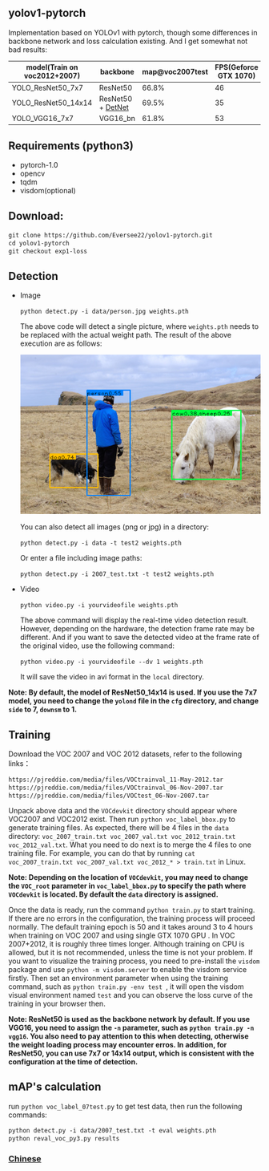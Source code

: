 ## yolov1-pytorch
Implementation based on YOLOv1 with pytorch, though some differences in backbone network and loss calculation existing. And I get somewhat not bad results:

| model(Train on voc2012+2007)|  backbone          | map@voc2007test | FPS(Geforce GTX 1070)  |
| --------------------        |  ------------      | ----------      | -------   |
| YOLO_ResNet50_7x7           |  ResNet50          | 66.8%           |  46   |
| YOLO_ResNet50_14x14         |  ResNet50 + [DetNet](https://arxiv.org/abs/1804.06215) | 69.5%           |  35   |
| YOLO_VGG16_7x7              |  VGG16_bn             | 61.8%           |  53   |

## Requirements (python3)
- pytorch-1.0
- opencv
- tqdm
- visdom(optional)

## Download:  
  ```
  git clone https://github.com/Eversee22/yolov1-pytorch.git  
  cd yolov1-pytorch  
  git checkout exp1-loss
  ```

## Detection  

  * Image

    `python detect.py -i data/person.jpg weights.pth`

    The above code will detect a single picture, where `weights.pth` needs to be replaced with the actual weight path. The result of the above execution are as follows:

    ![](det/bbox_person.png)

    You can also detect all images (png or jpg) in a directory:  

    `python detect.py -i data -t test2 weights.pth `

    Or enter a file including image paths:  

    `python detect.py -i 2007_test.txt -t test2 weights.pth`

  * Video

    `python video.py -i yourvideofile weights.pth`

    The above command will display the real-time video detection result. However, depending on the hardware, the detection frame rate may be different. And if you want to save the detected video at the frame rate of the original video, use the following command:  

    `python video.py -i yourvideofile --dv 1 weights.pth`

    It will save the video in avi format in the `local` directory.

  **Note: By default, the model of ResNet50_14x14 is used. If you use the 7x7 model, you need to change the `yolond` file in the `cfg` directory, and change `side` to 7, `downsm` to 1.**

## Training  
  Download the VOC 2007 and VOC 2012 datasets, refer to the following links：  
  ```
  https://pjreddie.com/media/files/VOCtrainval_11-May-2012.tar
  https://pjreddie.com/media/files/VOCtrainval_06-Nov-2007.tar
  https://pjreddie.com/media/files/VOCtest_06-Nov-2007.tar
  ```
  Unpack above data and the `VOCdevkit` directory should appear where VOC2007 and VOC2012 exist. Then run `python voc_label_bbox.py` to generate training files. As expected, there will be 4 files in the `data` directory: `voc_2007_train.txt voc_2007_val.txt voc_2012_train.txt voc_2012_val.txt`. What you need to do next is to merge the 4 files to one training file. For example, you can do that by running `cat voc_2007_train.txt voc_2007_val.txt voc_2012_* > train.txt` in Linux.

  **Note: Depending on the location of `VOCdevkit`, you may need to change the `VOC_root` parameter in `voc_label_bbox.py` to specify the path where `VOCdevkit` is located. By default the `data` directory is assigned.**

  Once the data is ready, run the command `python train.py` to start training. If there are no errors in the configuration, the training process will proceed normally. The default training epoch is 50 and it takes around 3 to 4 hours when training on VOC 2007 and using single GTX 1070 GPU . In VOC 2007+2012, it is roughly three times longer. Although training on CPU is allowed, but it is not recommended, unless the time is not your problem. If you want to visualize the training process, you need to pre-install the `visdom` package and use `python -m visdom.server` to enable the visdom service firstly. Then set an environment parameter when using the training command, such as `python train.py -env test `, it will open the visdom visual environment named `test` and you can observe the loss curve of the training in your browser then.

  **Note: ResNet50 is used as the backbone network by default. If you use VGG16, you need to assign the `-n` parameter, such as `python train.py -n vgg16`. You also need to pay attention to this when detecting, otherwise the weight loading process may encounter erros. In addition, for ResNet50, you can use 7x7 or 14x14 output, which is consistent with the configuration at the time of detection.**

## mAP's calculation
  run `python voc_label_07test.py` to get test data, then run the following commands:  
  ```
  python detect.py -i data/2007_test.txt -t eval weights.pth
  python reval_voc_py3.py results
  ```
### [Chinese](README_chinese.md)
